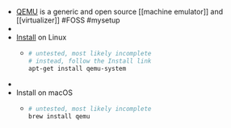 - [QEMU](https://www.qemu.org/) is a generic and open source [[machine emulator]] and [[virtualizer]] #FOSS #mysetup
-
- [Install](https://christitus.com/vm-setup-in-linux/) on Linux
	- ```bash
	  # untested, most likely incomplete
	  # instead, follow the Install link
	  apt-get install qemu-system
	  ```
-
- Install on macOS
	- ```bash
	  # untested, most likely incomplete
	  brew install qemu
	  ```